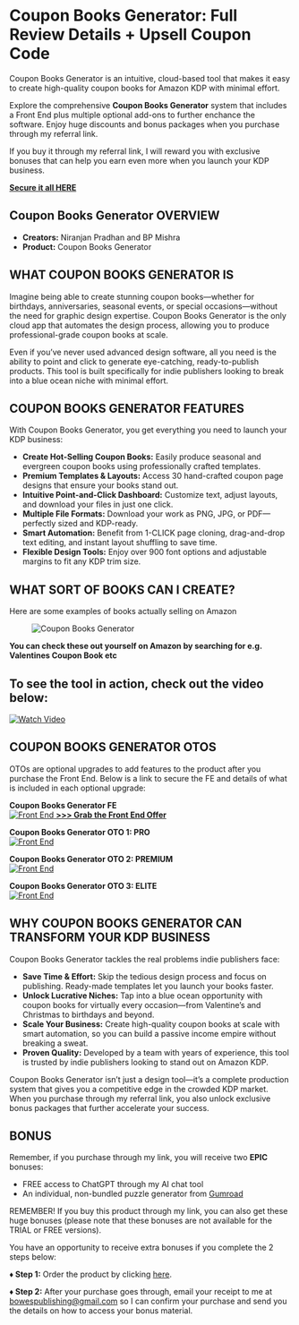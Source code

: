 <h1>Coupon Books Generator: Full Review Details + Upsell Coupon Code</h1>

<p>Coupon Books Generator is an intuitive, cloud-based tool that makes it easy to create high-quality coupon books for Amazon KDP with minimal effort.</p>
<p>Explore the comprehensive <strong>Coupon Books Generator</strong> system that includes a Front End plus multiple optional add-ons to further enchance the software. Enjoy huge discounts and bonus packages when you purchase through my referral link.</p>

<p>If you buy it through my referral link, I will reward you with exclusive bonuses that can help you earn even more when you launch your KDP business.</p>

<strong><a href="https://bowespublishing.com/couponbookgenerator" target="_blank" rel="nofollow noopener">Secure it all HERE</a></strong></p>

<h2>Coupon Books Generator OVERVIEW</h2>
<ul>
  <li><strong>Creators:</strong> Niranjan Pradhan and BP Mishra</li>
  <li><strong>Product:</strong> Coupon Books Generator</li>
</ul>

<h2>WHAT COUPON BOOKS GENERATOR IS</h2>
<p>Imagine being able to create stunning coupon books—whether for birthdays, anniversaries, seasonal events, or special occasions—without the need for graphic design expertise. Coupon Books Generator is the only cloud app that automates the design process, allowing you to produce professional-grade coupon books at scale.</p>
<p>Even if you’ve never used advanced design software, all you need is the ability to point and click to generate eye-catching, ready-to-publish products. This tool is built specifically for indie publishers looking to break into a blue ocean niche with minimal effort.</p>

<h2>COUPON BOOKS GENERATOR FEATURES</h2>
<p>With Coupon Books Generator, you get everything you need to launch your KDP business:</p>
<ul>
  <li><strong>Create Hot-Selling Coupon Books:</strong> Easily produce seasonal and evergreen coupon books using professionally crafted templates.</li>
  <li><strong>Premium Templates & Layouts:</strong> Access 30 hand-crafted coupon page designs that ensure your books stand out.</li>
  <li><strong>Intuitive Point-and-Click Dashboard:</strong> Customize text, adjust layouts, and download your files in just one click.</li>
  <li><strong>Multiple File Formats:</strong> Download your work as PNG, JPG, or PDF—perfectly sized and KDP-ready.</li>
  <li><strong>Smart Automation:</strong> Benefit from 1-CLICK page cloning, drag-and-drop text editing, and instant layout shuffling to save time.</li>
  <li><strong>Flexible Design Tools:</strong> Enjoy over 900 font options and adjustable margins to fit any KDP trim size.</li>
</ul>

<h2>WHAT SORT OF BOOKS CAN I CREATE?</h2>

<p>Here are some examples of books actually selling on Amazon</p>

<figure class="w-richtext-align-center w-richtext-figure-type-image">
  <div>
    <img src="https://raw.githubusercontent.com/bowespublishing/Coupon-Books-Generator-OTO/main/images/examples.png" alt="Coupon Books Generator" />
  </div>
</figure>

<p><strong>You can check these out yourself on Amazon by searching for e.g. Valentines Coupon Book etc</strong><br />

<h2>To see the tool in action, check out the video below:</h2>

<a href="https://www.youtube.com/watch?v=2ZcQfWRMRW4" target="_blank" rel="noopener">
  <img src="https://raw.githubusercontent.com/bowespublishing/Coupon-Books-Generator-OTO/main/images/youtube.png" alt="Watch Video" style="max-width:50%; height:auto;">
</a>

<h2>COUPON BOOKS GENERATOR OTOS</h2>
<p>OTOs are optional upgrades to add features to the product after you purchase the Front End. Below is a link to secure the FE and details of what is included in each optional upgrade:</p>
<p><strong>Coupon Books Generator FE</strong><br />
<a href="https://bowespublishing.com/couponbookgenerator" target="_blank" rel="noopener">
  <img src="https://raw.githubusercontent.com/bowespublishing/Coupon-Books-Generator-OTO/main/images/fe.png" alt="Front End" style="max-width:50%; height:auto;">
</a>
<strong><a href="https://bowespublishing.com/couponbookgenerator" target="_blank" rel="nofollow noopener">>>> Grab the Front End Offer</a></strong></p>
<p><strong>Coupon Books Generator OTO 1: PRO</strong><br />
<a href="https://bowespublishing.com/couponbookgenerator" target="_blank" rel="noopener">
  <img src="https://raw.githubusercontent.com/bowespublishing/Coupon-Books-Generator-OTO/main/images/pro.png" alt="Front End" style="max-width:50%; height:auto;">
</a>
<p><strong>Coupon Books Generator OTO 2: PREMIUM</strong><br />
<a href="https://bowespublishing.com/couponbookgenerator" target="_blank" rel="noopener">
  <img src="https://raw.githubusercontent.com/bowespublishing/Coupon-Books-Generator-OTO/main/images/premium.png" alt="Front End" style="max-width:50%; height:auto;">
</a>
<p><strong>Coupon Books Generator OTO 3: ELITE</strong><br />
<a href="https://bowespublishing.com/couponbookgenerator" target="_blank" rel="noopener">
  <img src="https://raw.githubusercontent.com/bowespublishing/Coupon-Books-Generator-OTO/main/images/elite.png" alt="Front End" style="max-width:50%; height:auto;">
</a>

<h2>WHY COUPON BOOKS GENERATOR CAN TRANSFORM YOUR KDP BUSINESS</h2>
<p>Coupon Books Generator tackles the real problems indie publishers face:</p>
<ul>
  <li><strong>Save Time &amp; Effort:</strong> Skip the tedious design process and focus on publishing. Ready-made templates let you launch your books faster.</li>
  <li><strong>Unlock Lucrative Niches:</strong> Tap into a blue ocean opportunity with coupon books for virtually every occasion—from Valentine’s and Christmas to birthdays and beyond.</li>
  <li><strong>Scale Your Business:</strong> Create high-quality coupon books at scale with smart automation, so you can build a passive income empire without breaking a sweat.</li>
  <li><strong>Proven Quality:</strong> Developed by a team with years of experience, this tool is trusted by indie publishers looking to stand out on Amazon KDP.</li>
</ul>

<p>Coupon Books Generator isn’t just a design tool—it’s a complete production system that gives you a competitive edge in the crowded KDP market. When you purchase through my referral link, you also unlock exclusive bonus packages that further accelerate your success.</p>

<h2>BONUS</h2>

<p>Remember, if you purchase through my link, you will receive two <strong>EPIC</strong> bonuses:</p>
<ul>
  <li>FREE access to ChatGPT through my AI chat tool</li>
  <li>An individual, non-bundled puzzle generator from <a href="https://bowespublishing.gumroad.com/" target="_blank" rel="noopener">Gumroad</a></li>
</ul>

<p>REMEMBER! If you buy this product through my link, you can also get these huge bonuses (please note that these bonuses are not available for the TRIAL or FREE versions).</p>

<p>You have an opportunity to receive extra bonuses if you complete the 2 steps below:</p>

<p><strong>♦ Step 1:</strong> Order the product by clicking <a href="https://bowespublishing.com/couponbookgenerator" target="_blank" rel="noopener">here</a>.</p>
<p><strong>♦ Step 2:</strong> After your purchase goes through, email your receipt to me at <a href="mailto:bowespublishing@gmail.com">bowespublishing@gmail.com</a> so I can confirm your purchase and send you the details on how to access your bonus material.</p>
